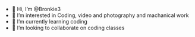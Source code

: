 - 👋 Hi, I’m @Bronkie3
- 👀 I’m interested in Coding, video and photography and machanical work
- 🌱 I’m currently learning coding
- 💞️ I’m looking to collaborate on coding classes


<!---
Bronkie3/Bronkie3 is a ✨ special ✨ repository because its `README.md` (this file) appears on your GitHub profile.
You can click the Preview link to take a look at your changes.
--->
